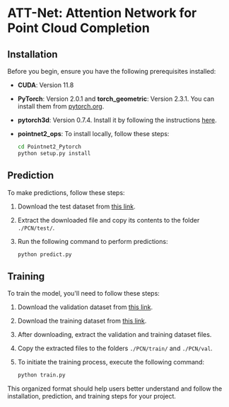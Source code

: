 # ATT-Net: Attention Network for Point Cloud Completion

## Installation

Before you begin, ensure you have the following prerequisites installed:

- **CUDA**: Version 11.8
- **PyTorch**: Version 2.0.1 and **torch_geometric**: Version 2.3.1. You can install them from [pytorch.org](https://pytorch.org/).
- **pytorch3d**: Version 0.7.4. Install it by following the instructions [here](https://github.com/facebookresearch/pytorch3d/blob/main/INSTALL.md).
- **pointnet2_ops**: To install locally, follow these steps:

    ```bash
    cd Pointnet2_Pytorch
    python setup.py install
    ```

## Prediction

To make predictions, follow these steps:

1. Download the test dataset from [this link](https://uowmailedu-my.sharepoint.com/:u:/r/personal/ttpn997_uowmail_edu_au/Documents/dataset/ATT-Net/test.tar.gz?csf=1&web=1&e=Sn6rpK).

2. Extract the downloaded file and copy its contents to the folder `./PCN/test/`.

3. Run the following command to perform predictions:

    ```bash
    python predict.py
    ```

## Training

To train the model, you'll need to follow these steps:

1. Download the validation dataset from [this link](https://uowmailedu-my.sharepoint.com/:u:/g/personal/ttpn997_uowmail_edu_au/EbxYcKtV_ahOpaAvq-A-9ZwBOqabr_5nddl7mWwhWJJ_Rw?e=FSiE7A).

2. Download the training dataset from [this link](https://uowmailedu-my.sharepoint.com/:u:/g/personal/ttpn997_uowmail_edu_au/EeffEPj7HgpGhkGQVshxqWwBRz6bGUjLmirj79GgFflyCA?e=HhemQE).

3. After downloading, extract the validation and training dataset files.

4. Copy the extracted files to the folders `./PCN/train/` and `./PCN/val`.

5. To initiate the training process, execute the following command:

    ```bash
    python train.py
    ```

This organized format should help users better understand and follow the installation, prediction, and training steps for your project.
